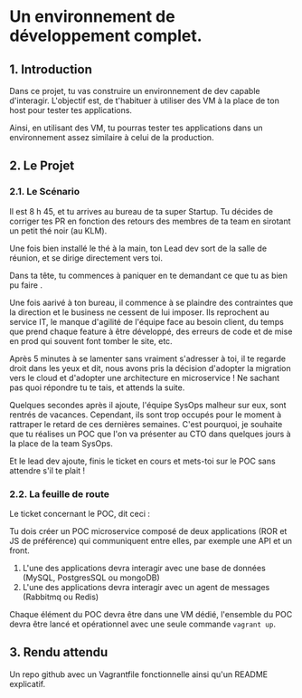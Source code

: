 # Un environnement de développement complet.

## 1. Introduction
Dans ce projet, tu vas construire un environnement de dev capable d'interagir.
L'objectif est, de t'habituer à utiliser des VM à la place de ton host pour tester tes applications. 

Ainsi, en utilisant des VM, tu pourras tester tes applications dans un environnement assez similaire à celui de la production.


## 2. Le Projet
### 2.1. Le Scénario
Il est 8 h 45, et tu arrives au bureau de ta super Startup. 
Tu décides de corriger tes PR en fonction des retours des membres de ta team en sirotant un petit thé noir (au KLM).

Une fois bien installé le thé à la main, ton Lead dev sort de la salle de réunion, et se dirige directement vers toi.

Dans ta tête, tu commences à paniquer en te demandant ce que tu as bien pu faire <emoji>.

Une fois aarivé à ton bureau, il commence à se plaindre des contraintes que la direction et le business ne cessent de lui imposer.
Ils reprochent au service IT, le manque d'agilité de l'équipe face au besoin client, du temps que prend chaque feature à être développé, des erreurs de code et de mise en prod qui souvent font tomber le site, etc.

Après 5 minutes à se lamenter sans vraiment s'adresser à toi,
il te regarde droit dans les yeux et dit, nous avons pris la décision d'adopter la migration vers le cloud et d'adopter une architecture en microservice !
Ne sachant pas quoi répondre tu te tais, et attends la suite.

Quelques secondes après il ajoute, l'équipe SysOps malheur sur eux, sont rentrés de vacances.
Cependant, ils sont trop occupés pour le moment à rattraper le retard de ces dernières semaines.
C'est pourquoi, je souhaite que tu réalises un POC que l'on va présenter au CTO dans quelques jours à la place de la team SysOps.

Et le lead dev ajoute, finis le ticket en cours et mets-toi sur le POC sans attendre s'il te plait !

### 2.2. La feuille de route
Le ticket concernant le POC, dit ceci :

Tu dois créer un POC microservice composé de deux applications (ROR et JS de préférence) 
qui communiquent entre elles, par exemple une API et un front.

1. L'une des applications devra interagir avec une base de données (MySQL, PostgresSQL ou mongoDB)
2. L'une des applications devra interagir avec un agent de messages (Rabbitmq ou Redis)

Chaque élément du POC devra être dans une VM dédié, l'ensemble du POC devra être lancé et opérationnel avec une seule commande `vagrant up`.

## 3. Rendu attendu
Un repo github avec un Vagrantfile fonctionnelle ainsi qu'un README explicatif.
